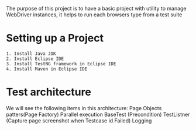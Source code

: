 The purpose of this project is to have a basic project with utility to manage WebDriver instances, it helps to run each browsers type from a test suite
# Setting up a Project
	1. Install Java JDK
	2. Install Eclipse IDE
	3. Install TestNG framework in Eclipse IDE 
	4. Install Maven in Eclipse IDE

# Test architecture
We will see the following items in this architecture:
	Page Objects patters(Page Factory)
	Parallel execution
	BaseTest (Precondition)
	TestListner (Capture page screenshot when Testcase id Failed)
	Logging
